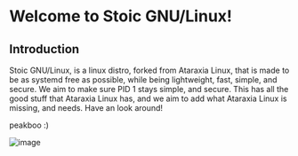 # Welcome to Stoic GNU/Linux!

## Introduction
Stoic GNU/Linux, is a linux distro, forked from Ataraxia Linux, that is made to be as systemd free as possible, while being lightweight, fast, simple, and secure. We aim to make sure PID 1 stays simple, and secure. This has all the good stuff that Ataraxia Linux has, and we aim to add what Ataraxia Linux is missing, and needs. Have an look around!




peakboo :)


![image](https://user-images.githubusercontent.com/25110919/109828605-c9ace300-7c0a-11eb-945a-865205a8f812.png)
